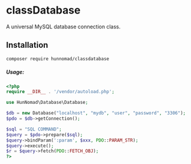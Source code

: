 # classDatabase

A universal MySQL database connection class.

## Installation

```sh
composer require hunnomad/classdatabase
```

##### Usage:

```php
<?php
require __DIR__ . '/vendor/autoload.php';

use HunNomad\Database\Database;

$db = new Database("localhost", "mydb", "user", "password", "3306");
$pdo = $db->getConnection();

$sql = "SQL COMMAND";
$query = $pdo->prepare($sql);
$query->bindParam(':param', $xxx, PDO::PARAM_STR);
$query->execute();
$r = $query->fetch(PDO::FETCH_OBJ);
?>
```
